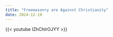 ```yaml
---
title: "Freemasonry are Against Christianity"
date: 2024-12-19
---
```


{{< youtube IZhChlrOJYY >}}
